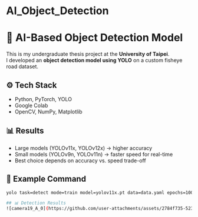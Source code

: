# AI_Object_Detection
# 🎯 AI-Based Object Detection Model

This is my undergraduate thesis project at the **University of Taipei**.  
I developed an **object detection model using YOLO** on a custom fisheye road dataset.

## ⚙️ Tech Stack
- Python, PyTorch, YOLO
- Google Colab
- OpenCV, NumPy, Matplotlib

## 📊 Results
- Large models (YOLOv11x, YOLOv12x) → higher accuracy
- Small models (YOLOv9n, YOLOv11n) → faster speed for real-time
- Best choice depends on accuracy vs. speed trade-off

## 🚀 Example Command
```bash
yolo task=detect mode=train model=yolov11x.pt data=data.yaml epochs=100 imgsz=640

## 📊 Detection Results
![camera19_A_0](https://github.com/user-attachments/assets/2784f735-5235-45a2-a12f-b5559c02a7e5)
